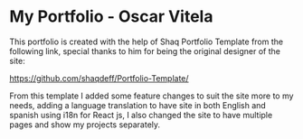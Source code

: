 # My Portfolio - Oscar Vitela
This portfolio is created with the help of Shaq Portfolio Template from the following link, special thanks to him for being the original designer of the site:

https://github.com/shaqdeff/Portfolio-Template/

From this template I added some feature changes to suit the site more to my needs, adding a language translation to have site in both English and spanish using i18n for React js, I also changed the site to have multiple pages and show my projects separately.
